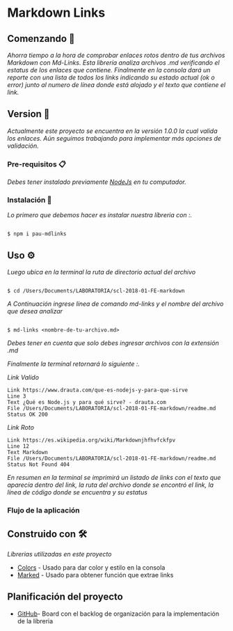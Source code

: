 # Markdown Links

## Comenzando 🚀

_Ahorra tiempo a la hora de comprobar enlaces rotos dentro de tus archivos Markdown con Md-Links. Esta librería analiza archivos .md verificando el estatus de los enlaces que contiene. Finalmente en la consola dará un reporte con una lista de todos los links indicando su estado actual (ok o error) junto al numero de línea donde está alojado y el texto que contiene el link._

## Version 📌

_Actualmente este proyecto se encuentra en la versión 1.0.0 la cual valida los enlaces. Aún seguimos trabajando para implementar más opciones de validación._


### Pre-requisitos 📋

_Debes tener instalado previamente [NodeJs](https://nodejs.org/en/) en tu computador._

### Instalación 🔧

_Lo primero que debemos hacer es instalar nuestra líbreria con :._

```

$ npm i pau-mdlinks

```

## Uso ⚙️

_Luego ubica en la terminal la ruta de directorio actual del archivo_

```

$ cd /Users/Documents/LABORATORIA/scl-2018-01-FE-markdown

```

_A Continuación ingrese línea de comando md-links y el nombre del archivo que desea analizar_

```

$ md-links <nombre-de-tu-archivo.md> 

```
_Debes tener en cuenta que solo debes ingresar archivos con la extensión .md_

_Finalmente la terminal retornará lo siguiente :._

_Link Valido_

```
Link https://www.drauta.com/que-es-nodejs-y-para-que-sirve
Line 3
Text ¿Qué es Node.js y para qué sirve? - drauta.com
File /Users/Documents/LABORATORIA/scl-2018-01-FE-markdown/readme.md
Status OK 200

```
_Link Roto_

```
Link https://es.wikipedia.org/wiki/Markdownjhfhvfckfpv
Line 12
Text Markdown
File /Users/Documents/LABORATORIA/scl-2018-01-FE-markdown/readme.md
Status Not Found 404

```

_En resumen en la terminal se imprimirá un listado de links con el texto que aparecía dentro del link, la ruta del archivo donde se encontró el link, la línea de código donde se encuentra y su estatus_

### Flujo de la aplicación



## Construido con 🛠️

_Líbrerias utilizadas en este proyecto_

* [Colors](http://www.dropwizard.io/1.0.2/docs/) - Usado para dar color y estilo en la consola  
* [Marked](https://www.npmjs.com/package/marked) - Usado para obtener función que extrae links 

## Planificación del proyecto 


* [GitHub](https://github.com/PaulaAraya/scl-2018-01-FE-markdown/projects/1)- Board con el backlog de organización para la implementación de la líbreria

